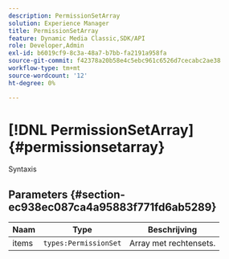 ```yaml
---
description: PermissionSetArray
solution: Experience Manager
title: PermissionSetArray
feature: Dynamic Media Classic,SDK/API
role: Developer,Admin
exl-id: b6019cf9-8c3a-48a7-b7bb-fa2191a958fa
source-git-commit: f42378a20b58e4c5ebc961c6526d7cecabc2ae38
workflow-type: tm+mt
source-wordcount: '12'
ht-degree: 0%

---
```


# [!DNL PermissionSetArray]{#permissionsetarray}

Syntaxis

## Parameters {#section-ec938ec087ca4a95883f771fd6ab5289}

| Naam | Type | Beschrijving |
|---|---|---|
| items | `types:PermissionSet` | Array met rechtensets. |
